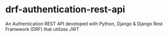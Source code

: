 # drf-authentication-rest-api
An Authentication REST API developed with Python, Django &amp;  Django Rest Framework (DRF) that utilizes  JWT
